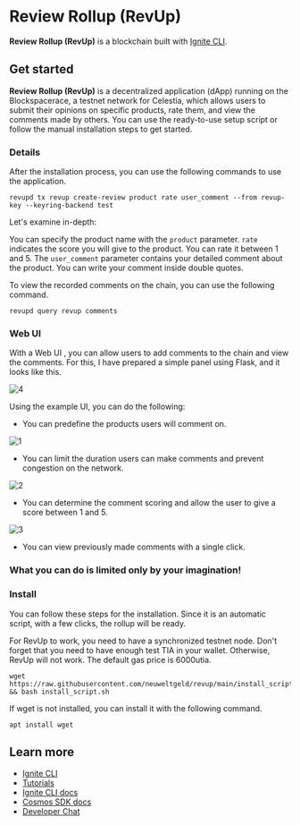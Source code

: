 # Review Rollup (RevUp)
**Review Rollup (RevUp)** is a blockchain built with [Ignite CLI](https://ignite.com/cli).

## Get started

**Review Rollup (RevUp)** is a decentralized application (dApp) running on the Blockspacerace, a testnet network for Celestia, which allows users to submit their opinions on specific products, rate them, and view the comments made by others. You can use the ready-to-use setup script or follow the manual installation steps to get started.

### Details

After the installation process, you can use the following commands to use the application.

```
revupd tx revup create-review product rate user_comment --from revup-key --keyring-backend test
```

Let's examine in-depth:

You can specify the product name with the ```product``` parameter.
```rate``` indicates the score you will give to the product. You can rate it between 1 and 5.
The ```user_comment``` parameter contains your detailed comment about the product. You can write your comment inside double quotes.


To view the recorded comments on the chain, you can use the following command.

```
revupd query revup comments
```

### Web UI

With a Web UI , you can allow users to add comments to the chain and view the comments. For this, I have prepared a simple panel using Flask, and it looks like this.

![4](https://user-images.githubusercontent.com/101174090/235512895-154c291b-ce83-4a9f-ae10-167169a3cb01.png)


Using the example UI, you can do the following:

- You can predefine the products users will comment on.

![1](https://user-images.githubusercontent.com/101174090/235512939-0954add6-59a6-420c-b68d-fb82e5b482c8.png)



- You can limit the duration users can make comments and prevent congestion on the network.

![2](https://user-images.githubusercontent.com/101174090/235512947-01639d76-5d64-4b0f-80b2-cea0acb65532.png)



- You can determine the comment scoring and allow the user to give a score between 1 and 5.


![3](https://user-images.githubusercontent.com/101174090/235512953-74dff7f5-cc6b-4fcc-b989-9d02721a87da.png)

- You can view previously made comments with a single click.


### What you can do is limited only by your imagination!


### Install

You can follow these steps for the installation. Since it is an automatic script, with a few clicks, the rollup will be ready.

For RevUp to work, you need to have a synchronized testnet node. Don't forget that you need to have enough test TIA in your wallet. Otherwise, RevUp will not work. The default gas price is 6000utia.


``` 
wget https://raw.githubusercontent.com/neuweltgeld/revup/main/install_script.sh && bash install_script.sh 
```

If wget is not installed, you can install it with the following command.

```
apt install wget
```


## Learn more

- [Ignite CLI](https://ignite.com/cli)
- [Tutorials](https://docs.ignite.com/guide)
- [Ignite CLI docs](https://docs.ignite.com)
- [Cosmos SDK docs](https://docs.cosmos.network)
- [Developer Chat](https://discord.gg/ignite)
